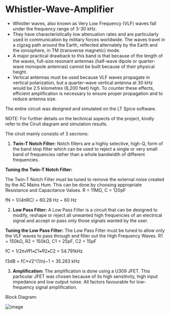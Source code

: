 # Whistler-Wave-Amplifier

- Whistler waves, also known as Very Low Frequency (VLF) waves fall under the frequency range of 3-30 kHz. 
- They have characteristically low attenuation rates and are particularly used in communication by military forces worldwide. The waves travel in a zigzag path around the Earth, reflected alternately by the Earth and the ionosphere, in TM (transverse magnetic) mode.
- A major practical drawback to this band is that because of the length of the waves, full-size resonant antennas (half-wave dipole or quarter-wave monopole antennas) cannot be built because of their physical height. 
- Vertical antennas must be used because VLF waves propagate in vertical polarization, but a quarter-wave vertical antenna at 30 kHz would be 2.5 kilometres (8,200 feet) high. To counter these effects, efficient amplification is necessary to ensure proper propagation and to reduce antenna size.

The entire circuit was designed and simulated on the LT Spice software.

NOTE: For further details on the technical aspects of the project, kindly refer to the Ciruit diagram and simulation results.

The ciruit mainly consists of 3 secrions:

1. **Twin-T Notch Filter:** 
Notch filters are a highly selective, high-Q, form of the band stop filter which can be used to reject a single or very small band of frequencies rather than a whole bandwidth of different frequencies.

**Tuning the Twin-T Notch Filter:**

The Twin-T Notch Filter must be tuned to remove the external noise created by the AC Mains Hum. This can be done by choosing appropriate Resistance and Capacitance Values.
R = 11MΩ, C = 120pF

fN = 1/(4πRC) = 60.28 Hz ~ 60 Hz

2. **Low Pass Filter:** 
A Low Pass Filter is a circuit that can be designed to modify, reshape or reject all unwanted high frequencies of an electrical signal and accept or pass only those signals wanted by the user.

**Tuning the Low Pass Filter:**
The Low Pass Filter must be tuned to allow only the VLF waves to pass through and filter out the High Frequency Waves.
R1 = 150kΩ, R2 = 150kΩ, C1 = 25pF, C2 = 15pF

fC = 1/2π√𝑅1∗𝐶1∗𝑅2∗𝐶2 = 54.791kHz

f3dB = fC*√2^(1/n)−1 = 35.263 kHz

3. **Amplification:**
The amplification is done using a U309 JFET. This particular JFET was chosen because of its high sensitivity, high input impedance and low output noise. All factors favourable for low-frequency signal amplification.

Block Diagram:

![image](https://user-images.githubusercontent.com/69978515/129464257-7ae0e39d-fee2-4e9a-b124-2f1e27220524.png)
